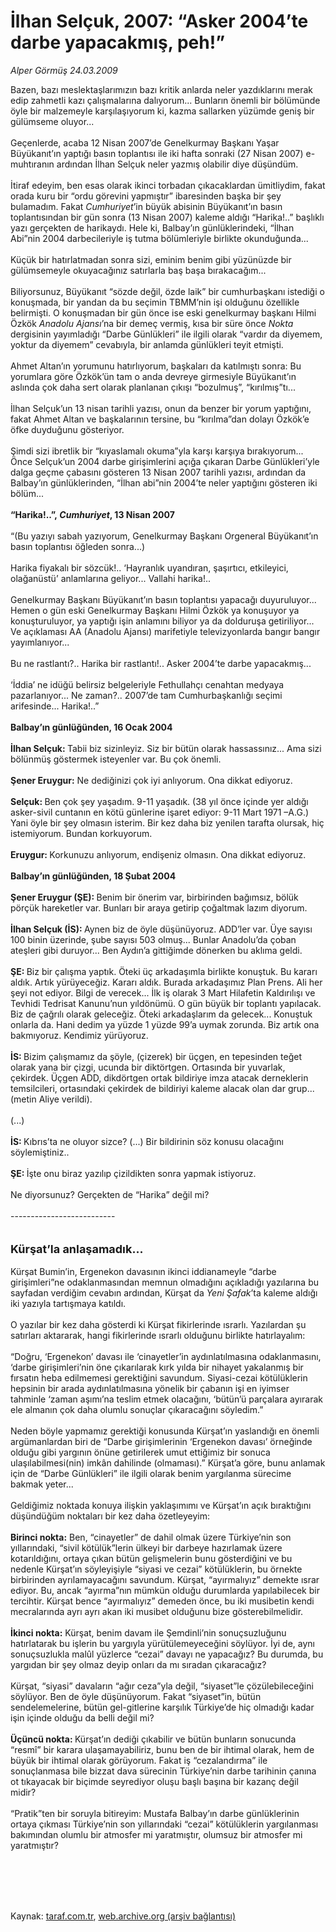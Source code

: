 # İlhan Selçuk, 2007: “Asker 2004’te darbe yapacakmış, peh!”

*Alper Görmüş 24.03.2009*

<div class="taraf_structure_2col_1zq">
<div class="margen_n">



 <p>Bazen, bazı meslektaşlarımızın bazı kritik anlarda neler yazdıklarını merak edip zahmetli kazı çalışmalarına dalıyorum... Bunların önemli bir bölümünde öyle bir malzemeyle karşılaşıyorum ki, kazma sallarken yüzümde geniş bir gülümseme oluyor... <br/><br/>Geçenlerde, acaba 12 Nisan 2007’de Genelkurmay Başkanı Yaşar Büyükanıt’ın yaptığı basın toplantısı ile iki hafta sonraki (27 Nisan 2007) e-muhtıranın ardından İlhan Selçuk neler yazmış olabilir diye düşündüm. <br/><br/>İtiraf edeyim, ben esas olarak ikinci torbadan çıkacaklardan ümitliydim, fakat orada kuru bir “ordu görevini yapmıştır” ibaresinden başka bir şey bulamadım. Fakat <i>Cumhuriyet</i>’in büyük abisinin Büyükanıt’ın basın toplantısından bir gün sonra (13 Nisan 2007) kaleme aldığı “Harika!..” başlıklı yazı gerçekten de harikaydı. Hele ki, Balbay’ın günlüklerindeki, “İlhan Abi”nin 2004 darbecileriyle iş tutma bölümleriyle birlikte okunduğunda... <br/><br/>Küçük bir hatırlatmadan sonra sizi, eminim benim gibi yüzünüzde bir gülümsemeyle okuyacağınız satırlarla baş başa bırakacağım... <br/><br/>Biliyorsunuz, Büyükanıt “sözde değil, özde laik” bir cumhurbaşkanı istediği o konuşmada, bir yandan da bu seçimin TBMM’nin işi olduğunu özellikle belirmişti. O konuşmadan bir gün önce ise eski genelkurmay başkanı Hilmi Özkök <i>Anadolu Ajansı</i>’na bir demeç vermiş, kısa bir süre önce <i>Nokta</i> dergisinin yayımladığı “Darbe Günlükleri” ile ilgili olarak “vardır da diyemem, yoktur da diyemem” cevabıyla, bir anlamda günlükleri teyit etmişti. <br/><br/>Ahmet Altan’ın yorumunu hatırlıyorum, başkaları da katılmıştı sonra: Bu yorumlara göre Özkök’ün tam o anda devreye girmesiyle Büyükanıt’ın aslında çok daha sert olarak planlanan çıkışı “bozulmuş”, “kırılmış”tı... <br/><br/>İlhan Selçuk’un 13 nisan tarihli yazısı, onun da benzer bir yorum yaptığını, fakat Ahmet Altan ve başkalarının tersine, bu “kırılma”dan dolayı Özkök’e öfke duyduğunu gösteriyor. <br/><br/>Şimdi sizi ibretlik bir “kıyaslamalı okuma”yla karşı karşıya bırakıyorum... Önce Selçuk’un 2004 darbe girişimlerini açığa çıkaran Darbe Günlükleri’yle dalga geçme çabasını gösteren 13 Nisan 2007 tarihli yazısı, ardından da Balbay’ın günlüklerinden, “İlhan abi”nin 2004’te neler yaptığını gösteren iki bölüm... <b><br/><br/>“Harika!..”,<i> Cumhuriyet</i>, 13 Nisan 2007</b> <br/><br/>“(Bu yazıyı sabah yazıyorum, Genelkurmay Başkanı Orgeneral Büyükanıt’ın basın toplantısı öğleden sonra...) <br/><br/>Harika fiyakalı bir sözcük!.. ‘Hayranlık uyandıran, şaşırtıcı, etkileyici, olağanüstü’ anlamlarına geliyor... Vallahi harika!.. <br/><br/>Genelkurmay Başkanı Büyükanıt’ın basın toplantısı yapacağı duyuruluyor... Hemen o gün eski Genelkurmay Başkanı Hilmi Özkök ya konuşuyor ya konuşturuluyor, ya yaptığı işin anlamını biliyor ya da dolduruşa getiriliyor... Ve açıklaması AA (Anadolu Ajansı) marifetiyle televizyonlarda bangır bangır yayımlanıyor... <br/><br/>Bu ne rastlantı?.. Harika bir rastlantı!.. Asker 2004’te darbe yapacakmış... <br/><br/>‘İddia’ ne idüğü belirsiz belgeleriyle Fethullahçı cenahtan medyaya pazarlanıyor... Ne zaman?.. 2007’de tam Cumhurbaşkanlığı seçimi arifesinde... Harika!..” <b><br/><br/>Balbay’ın günlüğünden, 16 Ocak 2004</b><b> <br/><br/>İlhan Selçuk: </b>Tabii biz sizinleyiz. Siz bir bütün olarak hassassınız... Ama sizi bölünmüş göstermek isteyenler var. Bu çok önemli.<b> <br/><br/>Şener Eruygur:</b> Ne dediğinizi çok iyi anlıyorum. Ona dikkat ediyoruz.<b> <br/><br/>Selçuk: </b>Ben çok şey yaşadım. 9-11 yaşadık. (38 yıl önce içinde yer aldığı asker-sivil cuntanın en kötü günlerine işaret ediyor: 9-11 Mart 1971 –A.G.) Yani öyle bir şey olmasın isterim. Bir kez daha biz yenilen tarafta olursak, hiç istemiyorum. Bundan korkuyorum.<b> <br/><br/>Eruygur: </b>Korkunuzu anlıyorum, endişeniz olmasın. Ona dikkat ediyoruz.<b> <br/><br/>Balbay’ın günlüğünden, 18 Şubat 2004</b><b> <br/><br/>Şener Eruygur (ŞE): </b>Benim bir önerim var, birbirinden bağımsız, bölük pörçük hareketler var. Bunları bir araya getirip çoğaltmak lazım diyorum.<b> <br/><br/>İlhan Selçuk (İS): </b>Aynen biz de öyle düşünüyoruz. ADD’ler var. Üye sayısı 100 binin üzerinde, şube sayısı 503 olmuş... Bunlar Anadolu’da çoban ateşleri gibi duruyor... Ben Aydın’a gittiğimde dönerken bu aklıma geldi.<b> <br/><br/>ŞE: </b>Biz bir çalışma yaptık. Öteki üç arkadaşımla birlikte konuştuk. Bu kararı aldık. Artık yürüyeceğiz. Kararı aldık. Burada arkadaşımız Plan Prens. Ali her şeyi not ediyor. Bilgi de verecek... İlk iş olarak 3 Mart Hilafetin Kaldırılışı ve Tevhidi Tedrisat Kanunu’nun yıldönümü. O gün büyük bir toplantı yapılacak. Biz de çağrılı olarak geleceğiz. Öteki arkadaşlarım da gelecek... Konuştuk onlarla da. Hani dedim ya yüzde 1 yüzde 99’a uymak zorunda. Biz artık ona bakmıyoruz. Kendimiz yürüyoruz.<b> <br/><br/>İS: </b>Bizim çalışmamız da şöyle, (çizerek) bir üçgen, en tepesinden teğet olarak yana bir çizgi, ucunda bir diktörtgen. Ortasında bir yuvarlak, çekirdek. Üçgen ADD, dikdörtgen ortak bildiriye imza atacak derneklerin temsilcileri, ortasındaki çekirdek de bildiriyi kaleme alacak olan dar grup... (metin Aliye verildi). <br/><br/>(...)<b> <br/><br/>İS: </b>Kıbrıs’ta ne oluyor sizce? (...) Bir bildirinin söz konusu olacağını söylemiştiniz..<b> <br/><br/>ŞE: </b>İşte onu biraz yazılıp çizildikten sonra yapmak istiyoruz. <br/><br/>Ne diyorsunuz? Gerçekten de “Harika” değil mi? <br/><br/>-------------------------- <br/><br/><br/><font size="4"><strong>Kürşat’la anlaşamadık...</strong></font> <br/><br/>Kürşat Bumin’in, Ergenekon davasının ikinci iddianameyle “darbe girişimleri”ne odaklanmasından memnun olmadığını açıkladığı yazılarına bu sayfadan verdiğim cevabın ardından, Kürşat da <i>Yeni Şafak</i>’ta kaleme aldığı iki yazıyla tartışmaya katıldı. <br/><br/>O yazılar bir kez daha gösterdi ki Kürşat fikirlerinde ısrarlı. Yazılardan şu satırları aktararak, hangi fikirlerinde ısrarlı olduğunu birlikte hatırlayalım: <br/><br/>“Doğru, ‘Ergenekon’ davası ile ‘cinayetler’in aydınlatılmasına odaklanmasını, ‘darbe girişimleri’nin öne çıkarılarak kırk yılda bir nihayet yakalanmış bir fırsatın heba edilmemesi gerektiğini savundum. Siyasi-cezai kötülüklerin hepsinin bir arada aydınlatılmasına yönelik bir çabanın işi en iyimser tahminle ‘zaman aşımı’na teslim etmek olacağını, ‘bütün’ü parçalara ayırarak ele almanın çok daha olumlu sonuçlar çıkaracağını söyledim.” <br/><br/>Neden böyle yapmamız gerektiği konusunda Kürşat’ın yaslandığı en önemli argümanlardan biri de “Darbe girişimlerinin ‘Ergenekon davası’ örneğinde olduğu gibi yargının önüne getirilerek umut ettiğimiz bir sonuca ulaşılabilmesi(nin) imkân dahilinde (olmaması).” Kürşat’a göre, bunu anlamak için de “Darbe Günlükleri” ile ilgili olarak benim yargılanma sürecime bakmak yeter... <br/><br/>Geldiğimiz noktada konuya ilişkin yaklaşımımı ve Kürşat’ın açık bıraktığını düşündüğüm noktaları bir kez daha özetleyeyim:<b> <br/><br/>Birinci nokta:</b> Ben, “cinayetler” de dahil olmak üzere Türkiye’nin son yıllarındaki, “sivil kötülük”lerin ülkeyi bir darbeye hazırlamak üzere kotarıldığını, ortaya çıkan bütün gelişmelerin bunu gösterdiğini ve bu nedenle Kürşat’ın söyleyişiyle “siyasi ve cezai” kötülüklerin, bu örnekte birbirinden ayrılamayacağını savundum. Kürşat, “ayırmalıyız” demekte ısrar ediyor. Bu, ancak “ayırma”nın mümkün olduğu durumlarda yapılabilecek bir tercihtir. Kürşat bence “ayırmalıyız” demeden önce, bu iki musibetin kendi mecralarında ayrı ayrı akan iki musibet olduğunu bize gösterebilmelidir.<b> <br/><br/>İkinci nokta:</b> Kürşat, benim davam ile Şemdinli’nin sonuçsuzluğunu hatırlatarak bu işlerin bu yargıyla yürütülemeyeceğini söylüyor. İyi de, aynı sonuçsuzlukla malûl yüzlerce “cezai” davayı ne yapacağız? Bu durumda, bu yargıdan bir şey olmaz deyip onları da mı sıradan çıkaracağız? <br/><br/>Kürşat, “siyasi” davaların “ağır ceza”yla değil, “siyaset”le çözülebileceğini söylüyor. Ben de öyle düşünüyorum. Fakat “siyaset”in, bütün sendelemelerine, bütün gel-gitlerine karşılık Türkiye’de hiç olmadığı kadar işin içinde olduğu da belli değil mi?<b> <br/><br/>Üçüncü nokta: </b>Kürşat’ın dediği çıkabilir ve bütün bunların sonucunda “resmî” bir karara ulaşamayabiliriz, bunu ben de bir ihtimal olarak, hem de büyük bir ihtimal olarak görüyorum. Fakat iş “cezalandırma” ile sonuçlanmasa bile bizzat dava sürecinin Türkiye’nin darbe tarihinin çanına ot tıkayacak bir biçimde seyrediyor oluşu başlı başına bir kazanç değil midir? <br/><br/>“Pratik”ten bir soruyla bitireyim: Mustafa Balbay’ın darbe günlüklerinin ortaya çıkması Türkiye’nin son yıllarındaki “cezai” kötülüklerin yargılanması bakımından olumlu bir atmosfer mi yaratmıştır, olumsuz bir atmosfer mi yaratmıştır?</p>
<br/>
<br/>
<br/>



<br/>


<div id="taraf_not">
</div>

</div>


</div>

Kaynak: [taraf.com.tr](http://www.taraf.com.tr:80/makale/4655.htm), [web.archive.org (arşiv bağlantısı)](http://web.archive.org/web/20090531081901/http://www.taraf.com.tr:80/makale/4655.htm)
